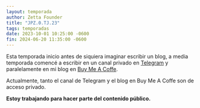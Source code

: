 ```yaml
---
layout: temporada
author: Zetta Founder
title: "JPZ.0.TJ.23"
tags: temporadas
date: 2023-10-01 10:25:00 -0600
fin: 2024-06-20 11:35:00 -0600
---
```


Esta temporada inicio antes de siquiera imaginar escribir un blog, a media temporada comencé a escribir en un canal privado en <a href="https://t.me/+W7s4TQcPd1NlZDlh" target="_blank">Telegram</a> y paralelamente en mi blog en <a href="https://buymeacoffee.com/zettafounder/posts" target="_blank">Buy Me A Coffe</a>.

Actualmente, tanto el canal de Telegram y el blog en Buy Me A Coffe son de acceso privado.

**Estoy trabajando para hacer parte del contenido público.**